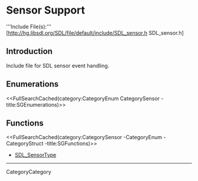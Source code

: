 
# Sensor Support

'''Include File(s):''' [http://hg.libsdl.org/SDL/file/default/include/SDL_sensor.h SDL_sensor.h]


## Introduction

Include file for SDL sensor event handling.

<!-- #Remove this line and the ## below to use this markup if it becomes relevant to this category -->
## Enumerations
<<FullSearchCached(category:CategoryEnum CategorySensor -title:SGEnumerations)>>

<!-- #== Structures == -->
<!-- #<<FullSearchCached(category:CategoryStruct CategorySensor -title:SGStructures)>> -->

## Functions
<<FullSearchCached(category:CategorySensor -CategoryEnum -CategoryStruct -title:SGFunctions)>>

<!-- # You may refresh cache using "?action=refresh" in URL or "More Actions -> Delete Cache" in menu. -->

<!-- BEGIN CATEGORY LIST -->
- [SDL_SensorType](SDL_SensorType)
<!-- END CATEGORY LIST -->
----
CategoryCategory
